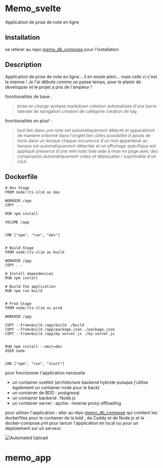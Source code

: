 # Memo_svelte

Application de prise de note en ligne

## Installation

se referer au repo [memo_db_compose](https://github.com/Damien-Petit-Thomas/memo_db_compose) pour l'installation

## Description

Application de prise de note en ligne... il en existe plein... mais celle ci c'est la mienne !
Je l'ai débuté comme un passe temps, pour le plaisir de developper et le projet a pris de l'ampleur !

fonctionalités de base :
 > prise en charge syntaxe markdown
 > création automatisée d'une barre laterale de navigation
 > creation de catégorie
 > creation de tag

 fonctionalités en plus! :
 > tout lien  dans une note est automatiquement détecté et apparaitront de maniere ordonné dans l'onglet lien utiles
 > possibilité d'ajouts de mots dans un lexique   chaque occurence d'un mot appartenat au lexique est automatiquement détectée et un affichage spécifique est appliqué
 > presence d'une mini todo liste
 > aide à mise en page avec des composants automatiquement crées et déplaçable / suprimable d'un click

## Dockerfile

```
# Dev Stage
FROM node:lts-slim as dev

WORKDIR /app
COPY . .

RUN npm install

VOLUME /app


CMD ["npm", "run", "dev"]


# Build Stage
FROM node:lts-slim as build

WORKDIR /app
COPY . .

# Install dependencies
RUN npm install

# Build the application
RUN npm run build


# Prod Stage
FROM node:lts-slim as prod

WORKDIR /app

COPY --from=build /app/build ./build
COPY --from=build /app/package.json ./package.json
COPY --from=build /app/my-server.js ./my-server.js


RUN npm install --omit=dev
USER node


CMD ["npm", "run", "start"]

```

pour fonctionner l'application necessite

- un container sveltkit (architecture backend hybride puisque j'utilise également un container node pour le back)
- un container de BDD : postgresql
- un container backend : Node.js
- un container server : apche : reverse proxy offloading

pour utiliser l'application : aller au répo [memo_db_compose](https://github.com/Damien-Petit-Thomas/memo_db_compose) qui contient les dockerfiles pour le container de la bdd , de Caddy et de Node.js  et le docker-compose.yml pour lancer l'application en local ou pour un deploiement sur un serveur.

![Automated Upload](https://github.com/Damien-Petit-Thomas/memo-front/actions/workflows/container.yml/badge.svg)
# memo_app
